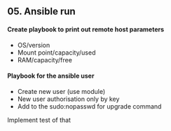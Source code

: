 ## 05. Ansible run


#### Create playbook to print out remote host parameters 
* OS/version 
* Mount point/capacity/used 
* RAM/capacity/free 

#### Playbook for the ansible user 
* Create new user (use module) 
* New user authorisation only by key 
* Add to the sudo:nopasswd for upgrade command 

Implement test of that

